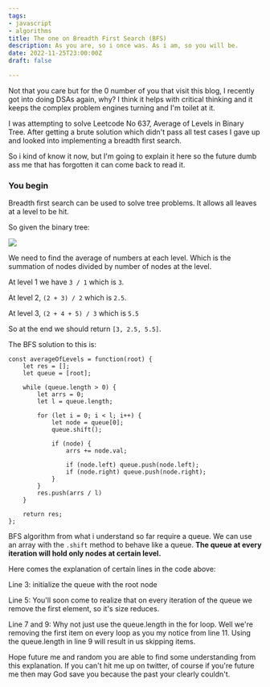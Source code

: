 ```yaml
---
tags:
- javascript
- algorithms
title: The one on Breadth First Search (BFS)
description: As you are, so i once was. As i am, so you will be.
date: 2022-11-25T23:00:00Z
draft: false

---
```

Not that you care but for the 0 number of you that visit this blog, I recently got into doing DSAs again, why? I think it helps with critical thinking and it keeps the complex problem engines turning and I'm toilet at it.

I was attempting to solve Leetcode No 637, Average of Levels in Binary Tree. After getting a brute solution which didn't pass all test cases I gave up and looked into implementing a breadth first search.

So i kind of know it now, but I'm going to explain it here so the future dumb ass me that has forgotten it can come back to read it.

### You begin

Breadth first search can be used to solve tree problems. It allows all leaves at a level to be hit.

So given the binary tree:

![](/screenshot-from-2022-11-26-23-36-18.png)

We need to find the average of numbers at each level. Which is the summation of nodes divided by number of nodes at the level.

At level 1 we have `3 / 1` which is `3`.

At level 2, `(2 + 3) / 2` which is `2.5`.

At level 3, `(2 + 4 + 5) / 3` which is `5.5`

So at the end we should return `[3, 2.5, 5.5]`.

The BFS solution to this is:

    const averageOfLevels = function(root) {
        let res = [];
        let queue = [root];
    
        while (queue.length > 0) {
            let arrs = 0;
            let l = queue.length;
    
            for (let i = 0; i < l; i++) {
                let node = queue[0];
                queue.shift();
    
                if (node) {
                    arrs += node.val;
        
                    if (node.left) queue.push(node.left);
                    if (node.right) queue.push(node.right);
                }
            }
            res.push(arrs / l)
        }
    
        return res;
    };

BFS algorithm from what i understand so far require a queue. We can use an array with the `.shift` method to behave like a queue. **The queue at every iteration will hold only nodes at certain level.**

Here comes the explanation of certain lines in the code above:

Line 3: initialize the queue with the root node

Line 5: You'll soon come to realize that on every iteration of the queue we remove the first element, so it's size reduces.

Line 7 and 9: Why not just use the queue.length in the for loop. Well we're removing the first item on every loop as you my notice from line 11. Using the queue.length in line 9 will result in us skipping items.

Hope future me and random you are able to find some understanding from this explanation. If you can't hit me up on twitter, of course if you're future me then may God save you because the past your clearly couldn't.
